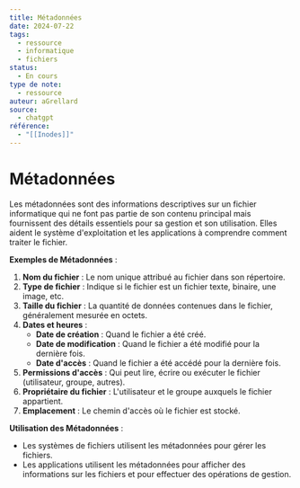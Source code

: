 ```yaml
---
title: Métadonnées
date: 2024-07-22
tags:
  - ressource
  - informatique
  - fichiers
status:
  - En cours
type de note:
  - ressource
auteur: aGrellard
source:
  - chatgpt
référence:
  - "[[Inodes]]"
---
```


# Métadonnées

Les métadonnées sont des informations descriptives sur un fichier informatique qui ne font pas partie de son contenu principal mais fournissent des détails essentiels pour sa gestion et son utilisation. Elles aident le système d'exploitation et les applications à comprendre comment traiter le fichier.

**Exemples de Métadonnées** :
1. **Nom du fichier** : Le nom unique attribué au fichier dans son répertoire.
2. **Type de fichier** : Indique si le fichier est un fichier texte, binaire, une image, etc.
3. **Taille du fichier** : La quantité de données contenues dans le fichier, généralement mesurée en octets.
4. **Dates et heures** :
   - **Date de création** : Quand le fichier a été créé.
   - **Date de modification** : Quand le fichier a été modifié pour la dernière fois.
   - **Date d'accès** : Quand le fichier a été accédé pour la dernière fois.
5. **Permissions d'accès** : Qui peut lire, écrire ou exécuter le fichier (utilisateur, groupe, autres).
6. **Propriétaire du fichier** : L'utilisateur et le groupe auxquels le fichier appartient.
7. **Emplacement** : Le chemin d'accès où le fichier est stocké.

**Utilisation des Métadonnées** :
- Les systèmes de fichiers utilisent les métadonnées pour gérer les fichiers.
- Les applications utilisent les métadonnées pour afficher des informations sur les fichiers et pour effectuer des opérations de gestion.


